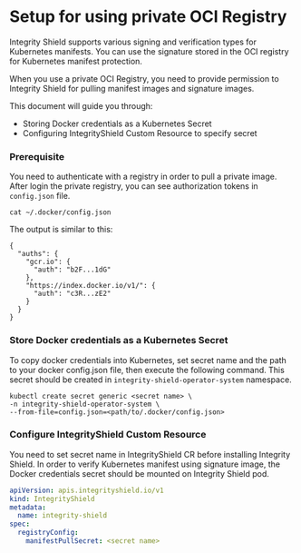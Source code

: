 # Setup for using private OCI Registry

Integrity Shield supports various signing and verification types for Kubernetes manifests.
You can use the signature stored in the OCI registry for Kubernetes manifest protection.

When you use a private OCI Registry, you need to provide permission to Integrity Shield for pulling manifest images and signature images.
 
This document will guide you through:
- Storing Docker credentials as a Kubernetes Secret
- Configuring IntegrityShield Custom Resource to specify secret

### Prerequisite
You need to authenticate with a registry in order to pull a private image.
After login the private registry, you can see authorization tokens in  `config.json` file. 

```
cat ~/.docker/config.json
```
The output is similar to this:
```
{
  "auths": {
    "gcr.io": {
      "auth": "b2F...1dG"
    },
    "https://index.docker.io/v1/": {
      "auth": "c3R...zE2"
    }
  }
}
```
### Store Docker credentials as a Kubernetes Secret

To copy docker credentials into Kubernetes, set secret name and the path to your docker config.json file, then execute the following command. 
This secret should be created in `integrity-shield-operator-system` namespace.
```
kubectl create secret generic <secret name> \
-n integrity-shield-operator-system \
--from-file=config.json=<path/to/.docker/config.json>
```

### Configure IntegrityShield Custom Resource
You need to set secret name in IntegrityShield CR before installing Integrity Shield. In order to verify Kubernetes manifest using signature image, the Docker credentials secret should be mounted on Integrity Shield pod.

```yaml
apiVersion: apis.integrityshield.io/v1
kind: IntegrityShield
metadata:
  name: integrity-shield
spec:
  registryConfig: 
    manifestPullSecret: <secret name>
```
